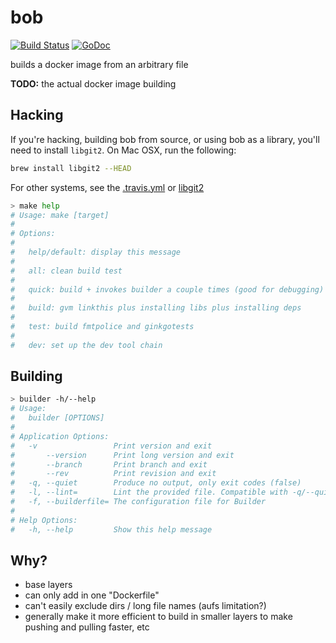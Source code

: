 bob
===

[![Build Status](https://travis-ci.org/rafecolton/bob.svg?branch=master)](https://travis-ci.org/rafecolton/bob)
[![GoDoc](https://godoc.org/github.com/rafecolton/bob?status.png)](https://godoc.org/github.com/rafecolton/bob)

builds a docker image from an arbitrary file

**TODO:** the actual docker image building

## Hacking

If you're hacking, building bob from source, or using bob as a library,
you'll need to install `libgit2`.  On Mac OSX, run the following:

```bash
brew install libgit2 --HEAD
```

For other systems, see the [.travis.yml](.travis.yml) or [libgit2](https://github.com/libgit2/libgit2)

```bash
> make help
# Usage: make [target]
#
# Options:
#
#   help/default: display this message
#
#   all: clean build test
#
#   quick: build + invokes builder a couple times (good for debugging)
#
#   build: gvm linkthis plus installing libs plus installing deps
#
#   test: build fmtpolice and ginkgotests
#
#   dev: set up the dev tool chain
```

## Building

```bash
> builder -h/--help
# Usage:
#   builder [OPTIONS]
#
# Application Options:
#   -v                 Print version and exit
#       --version      Print long version and exit
#       --branch       Print branch and exit
#       --rev          Print revision and exit
#   -q, --quiet        Produce no output, only exit codes (false)
#   -l, --lint=        Lint the provided file. Compatible with -q/--quiet
#   -f, --builderfile= The configuration file for Builder
#
# Help Options:
#   -h, --help         Show this help message
```

## Why?

* base layers
* can only add in one "Dockerfile"
* can't easily exclude dirs / long file names (aufs limitation?)
* generally make it more efficient to build in smaller layers to make
  pushing and pulling faster, etc
